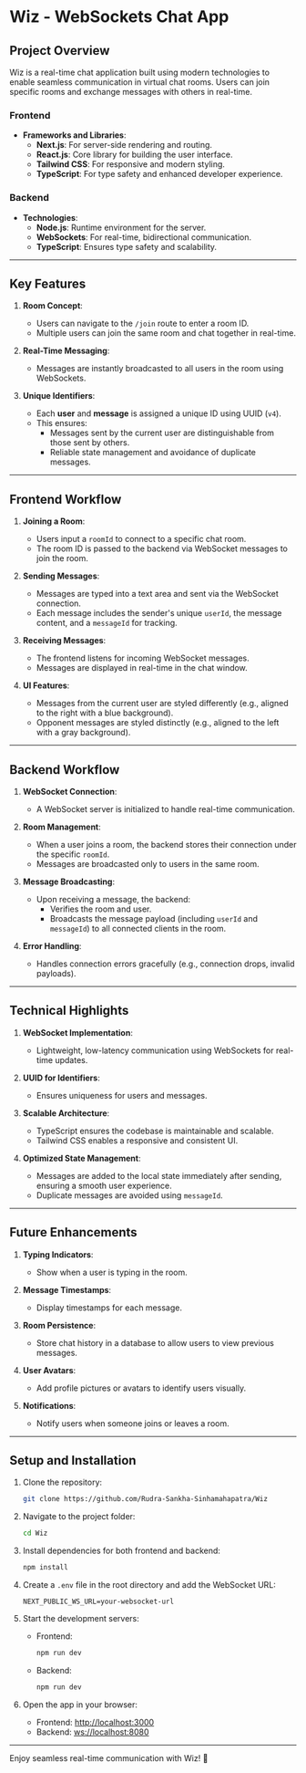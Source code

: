 # Wiz - WebSockets Chat App

## **Project Overview**
Wiz is a real-time chat application built using modern technologies to enable seamless communication in virtual chat rooms. Users can join specific rooms and exchange messages with others in real-time.

### **Frontend**
- **Frameworks and Libraries**:
  - **Next.js**: For server-side rendering and routing.
  - **React.js**: Core library for building the user interface.
  - **Tailwind CSS**: For responsive and modern styling.
  - **TypeScript**: For type safety and enhanced developer experience.

### **Backend**
- **Technologies**:
  - **Node.js**: Runtime environment for the server.
  - **WebSockets**: For real-time, bidirectional communication.
  - **TypeScript**: Ensures type safety and scalability.

---

## **Key Features**
1. **Room Concept**:
   - Users can navigate to the `/join` route to enter a room ID.
   - Multiple users can join the same room and chat together in real-time.

2. **Real-Time Messaging**:
   - Messages are instantly broadcasted to all users in the room using WebSockets.

3. **Unique Identifiers**:
   - Each **user** and **message** is assigned a unique ID using UUID (`v4`).
   - This ensures:
     - Messages sent by the current user are distinguishable from those sent by others.
     - Reliable state management and avoidance of duplicate messages.

---

## **Frontend Workflow**
1. **Joining a Room**:
   - Users input a `roomId` to connect to a specific chat room.
   - The room ID is passed to the backend via WebSocket messages to join the room.

2. **Sending Messages**:
   - Messages are typed into a text area and sent via the WebSocket connection.
   - Each message includes the sender's unique `userId`, the message content, and a `messageId` for tracking.

3. **Receiving Messages**:
   - The frontend listens for incoming WebSocket messages.
   - Messages are displayed in real-time in the chat window.

4. **UI Features**:
   - Messages from the current user are styled differently (e.g., aligned to the right with a blue background).
   - Opponent messages are styled distinctly (e.g., aligned to the left with a gray background).

---

## **Backend Workflow**
1. **WebSocket Connection**:
   - A WebSocket server is initialized to handle real-time communication.

2. **Room Management**:
   - When a user joins a room, the backend stores their connection under the specific `roomId`.
   - Messages are broadcasted only to users in the same room.

3. **Message Broadcasting**:
   - Upon receiving a message, the backend:
     - Verifies the room and user.
     - Broadcasts the message payload (including `userId` and `messageId`) to all connected clients in the room.

4. **Error Handling**:
   - Handles connection errors gracefully (e.g., connection drops, invalid payloads).

---

## **Technical Highlights**
1. **WebSocket Implementation**:
   - Lightweight, low-latency communication using WebSockets for real-time updates.

2. **UUID for Identifiers**:
   - Ensures uniqueness for users and messages.

3. **Scalable Architecture**:
   - TypeScript ensures the codebase is maintainable and scalable.
   - Tailwind CSS enables a responsive and consistent UI.

4. **Optimized State Management**:
   - Messages are added to the local state immediately after sending, ensuring a smooth user experience.
   - Duplicate messages are avoided using `messageId`.

---

## **Future Enhancements**
1. **Typing Indicators**:
   - Show when a user is typing in the room.

2. **Message Timestamps**:
   - Display timestamps for each message.

3. **Room Persistence**:
   - Store chat history in a database to allow users to view previous messages.

4. **User Avatars**:
   - Add profile pictures or avatars to identify users visually.

5. **Notifications**:
   - Notify users when someone joins or leaves a room.

---

## **Setup and Installation**
1. Clone the repository:
   ```bash
   git clone https://github.com/Rudra-Sankha-Sinhamahapatra/Wiz
   ```

2. Navigate to the project folder:
   ```bash
   cd Wiz
   ```

3. Install dependencies for both frontend and backend:
   ```bash
   npm install
   ```

4. Create a `.env` file in the root directory and add the WebSocket URL:
   ```env
   NEXT_PUBLIC_WS_URL=your-websocket-url
   ```

5. Start the development servers:
   - Frontend:
     ```bash
     npm run dev
     ```
   - Backend:
     ```bash
     npm run dev
     ```

6. Open the app in your browser:
   - Frontend: [http://localhost:3000](http://localhost:3000)
   - Backend: [ws://localhost:8080](ws://localhost:8080)

---

Enjoy seamless real-time communication with Wiz! 🚀

